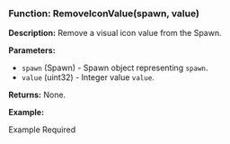 ### Function: RemoveIconValue(spawn, value)

**Description:**
Remove a visual icon value from the Spawn.

**Parameters:**
- `spawn` (Spawn) - Spawn object representing `spawn`.
- `value` (uint32) - Integer value `value`.

**Returns:** None.

**Example:**

Example Required
